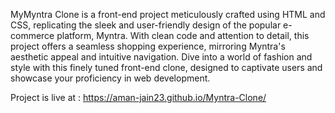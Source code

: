 MyMyntra Clone is a front-end project meticulously crafted using HTML and CSS, replicating the sleek and user-friendly design of the popular e-commerce platform, Myntra. With clean code and attention to detail, this project offers a seamless shopping experience, mirroring Myntra's aesthetic appeal and intuitive navigation. Dive into a world of fashion and style with this finely tuned front-end clone, designed to captivate users and showcase your proficiency in web development.

Project is live at : https://aman-jain23.github.io/Myntra-Clone/
